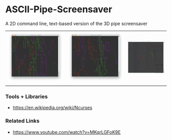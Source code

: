 # ASCII-Pipe-Screensaver
A 2D command line, text-based version of the 3D pipe screensaver

|                                       |                                       |                                         |
|                 :---:                 |                   :---:               |           :---:                         |
| ![img00001.png](/images/img00001.png) | ![img00002.png](/images/img00002.png) | ![anim00001.gif](/images/anim00001.gif) |
|                                       |                                       |                                         |

### Tools + Libraries
- https://en.wikipedia.org/wiki/Ncurses

### Related Links
- https://www.youtube.com/watch?v=MKqrLGFoK9E

